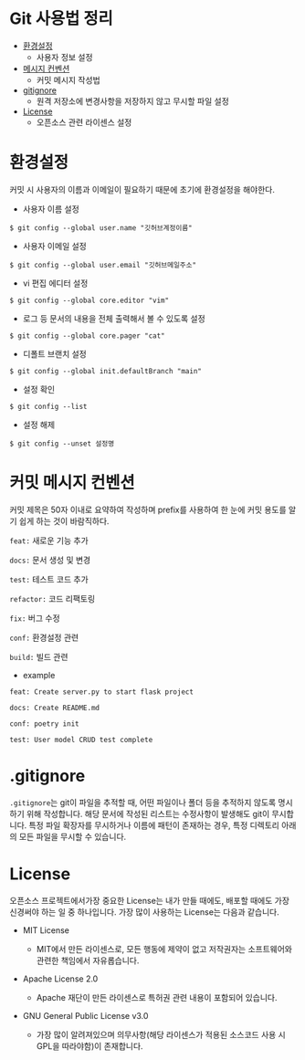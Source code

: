 # Git 사용법 정리

* [환경설정](#환경설정)
	* 사용자 정보 설정
* [메시지 컨벤션](#커밋-메시지-컨벤션)
	* 커밋 메시지 작성법
* [gitignore](#gitignore)
	* 원격 저장소에 변경사항을 저장하지 않고 무시할 파일 설정
* [License](#License)
	* 오픈소스 관련 라이센스 설정

# 환경설정

커밋 시 사용자의 이름과 이메일이 필요하기 때문에 초기에 환경설정을 해야한다.

* 사용자 이름 설정

```
$ git config --global user.name "깃허브계정이름"
```
* 사용자 이메일 설정

```
$ git config --global user.email "깃허브메일주소"
```
  
* vi 편집 에디터 설정

```
$ git config --global core.editor "vim"
```

* 로그 등 문서의 내용을 전체 출력해서 볼 수 있도록 설정

```
$ git config --global core.pager "cat"
```

* 디폴트 브랜치 설정

```
$ git config --global init.defaultBranch "main"
```

* 설정 확인

```
$ git config --list
```

* 설정 해제

```
$ git config --unset 설정명
```

# 커밋 메시지 컨벤션

커밋 제목은 50자 이내로 요약하여 작성하며 prefix를 사용하여 한 눈에 커밋 용도를 알기 쉽게 하는 것이 바람직하다.

`feat:` 새로운 기능 추가

`docs:` 문서 생성 및 변경

`test:` 테스트 코드 추가

`refactor:` 코드 리팩토링

`fix:` 버그 수정

`conf:` 환경설정 관련

`build:` 빌드 관련

* example

```
feat: Create server.py to start flask project

docs: Create README.md

conf: poetry init

test: User model CRUD test complete
```

# .gitignore

`.gitignore`는 git이 파일을 추적할 때, 어떤 파일이나 폴더 등을 추적하지 않도록 명시하기 위해 작성합니다. 해당 문서에 작성된 리스트는 수정사항이 발생해도 git이 무시합니다. 특정 파일 확장자를 무시하거나 이름에 패턴이 존재하는 경우, 특정 디렉토리 아래의 모든 파일을 무시할 수 있습니다.

# License

오픈소스 프로젝트에서가장 중요한 License는 내가 만들 때에도, 배포할 때에도 가장 신경써야 하는 일 중 하나입니다. 가장 많이 사용하는 License는 다음과 같습니다.

* MIT License
	* MIT에서 만든 라이센스로, 모든 행동에 제약이 없고 저작권자는 소프트웨어와 관련한 책임에서 자유롭습니다.

* Apache License 2.0
	* Apache 재단이 만든 라이센스로 특허권 관련 내용이 포함되어 있습니다.

* GNU General Public License v3.0
	* 가장 많이 알려져있으며 의무사항(해당 라이센스가 적용된 소스코드 사용 시 GPL을 따라야함)이 존재합니다.
